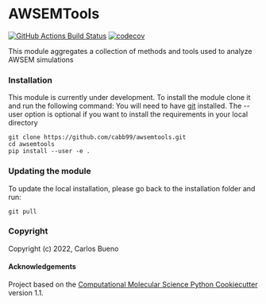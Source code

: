 AWSEMTools
==============================
[//]: # (Badges)
[![GitHub Actions Build Status](https://github.com/cabb99/awsemtools/workflows/CI/badge.svg)](https://github.com/cabb99/awsemtools/actions?query=workflow%3ACI)
[![codecov](https://codecov.io/gh/cabb99/AWSEMTools/branch/main/graph/badge.svg)](https://codecov.io/gh/cabb99/AWSEMTools/branch/main)


This module aggregates a collection of methods and tools used to analyze AWSEM simulations

### Installation

This module is currently under development.
To install the module clone it and run the following command:
You will need to have [git](https://git-scm.com/book/en/v2/Getting-Started-Installing-Git) installed.
The --user option is optional if you want to install the requirements in your local directory

```
git clone https://github.com/cabb99/awsemtools.git
cd awsemtools
pip install --user -e .
```

### Updating the module

To update the local installation, please go back to the installation folder and run:

```
git pull
```

### Copyright

Copyright (c) 2022, Carlos Bueno


#### Acknowledgements
 
Project based on the 
[Computational Molecular Science Python Cookiecutter](https://github.com/molssi/cookiecutter-cms) version 1.1.
